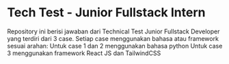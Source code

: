 # Tech Test - Junior Fullstack Intern
Repository ini berisi jawaban dari Technical Test Junior Fullstack Developer yang terdiri dari 3 case. Setiap case menggunakan bahasa atau framework sesuai arahan:
Untuk case 1 dan 2 menggunakan bahasa python
Untuk case 3 menggunakan framework React JS dan TailwindCSS
